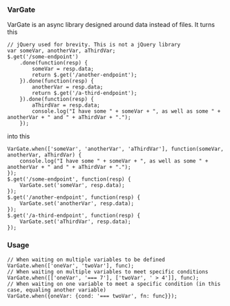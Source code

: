 ### VarGate

VarGate is an async library designed around data instead of files. It turns this

    // jQuery used for brevity. This is not a jQuery library
    var someVar, anotherVar, aThirdVar;
    $.get('/some-endpoint')
        .done(function(resp) {
            someVar = resp.data;
            return $.get('/another-endpoint');
        }).done(function(resp) {
            anotherVar = resp.data;
            return $.get('/a-third-endpoint');
        }).done(function(resp) {
            aThirdVar = resp.data;
            console.log("I have some " + someVar + ", as well as some " + anotherVar + " and " + aThirdVar + ".");
        });

into this

    VarGate.when(['someVar', 'anotherVar', 'aThirdVar'], function(someVar, anotherVar, aThirdVar) {
        console.log("I have some " + someVar + ", as well as some " + anotherVar + " and " + aThirdVar + ".");
    });
    $.get('/some-endpoint', function(resp) {
        VarGate.set('someVar', resp.data);
    });
    $.get('/another-endpoint', function(resp) {
        VarGate.set('anotherVar', resp.data);
    });
    $.get('/a-third-endpoint', function(resp) {
        VarGate.set('aThirdVar', resp.data);
    });
    
### Usage

    // When waiting on multiple variables to be defined
    VarGate.when(['oneVar', 'twoVar'], func);
    // When waiting on multiple variables to meet specific conditions
    VarGate.when([['oneVar', '=== 7'], ['twoVar', ' > 4']], func);
    // When waiting on one variable to meet a specific condition (in this case, equaling another variable)
    VarGate.when({oneVar: {cond: '=== twoVar', fn: func}});

